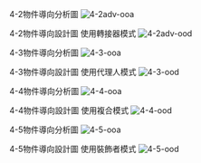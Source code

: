 4-2物件導向分析圖
![4-2adv-ooa](https://github.com/xavier1104/4-2/assets/18095263/da8d251a-4719-4555-b595-8e0ae796b025)

4-2物件導向設計圖 使用轉接器模式
![4-2adv-ood](https://github.com/xavier1104/4-2/assets/18095263/cd23d7d4-c579-4326-af06-327221d1f7dd)

4-3物件導向分析圖
![4-3-ooa](https://github.com/xavier1104/chapter4/assets/18095263/27a72401-ab15-4da0-bd3e-2c20dd869a64)

4-3物件導向設計圖 使用代理人模式
![4-3-ood](https://github.com/xavier1104/chapter4/assets/18095263/b4a42716-7329-470e-a176-761681ee3adb)

4-4物件導向分析圖
![4-4-ooa](https://github.com/xavier1104/chapter4/assets/18095263/f58a4913-0c45-4af2-ba59-69779e8870c3)

4-4物件導向設計圖 使用複合模式
![4-4-ood](https://github.com/xavier1104/chapter4/assets/18095263/2e06641f-5a24-4eaa-b3f2-306d76076aad)

4-5物件導向分析圖
![4-5-ooa](https://github.com/xavier1104/chapter4/assets/18095263/3dcdbdcc-9a65-465e-9562-3643fd509c40)

4-5物件導向設計圖 使用裝飾者模式
![4-5-ood](https://github.com/xavier1104/chapter4/assets/18095263/1a6be581-1fae-4fd4-bca5-1ca53053e0ab)
